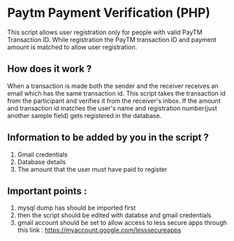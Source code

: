 # Paytm Payment Verification (PHP)

This script allows user registration only for people with valid PayTM Transaction ID. While registration the PayTM transaction ID and payment amount is matched to allow user registration.

## How does it work ?

When a transaction is made both the sender and the receiver receives an email which has the same transaction id. This script takes the transaction id from the participant and verifies it from the receiver's inbox. If the amount and transaction id matches the user's name and registration number(just another sample field) gets registered in the database.

## Information to be added by you in the script ?
1. Gmail credentials
2. Database details
3. The amount that the user must have paid to register

## Important points :

1. mysql dump has should be imported first
2. then the script should be edited with databse and gmail credentials
3. gmail account should be set to allow access to less secure apps through this link : https://myaccount.google.com/lesssecureapps
